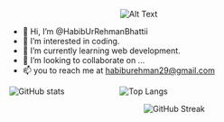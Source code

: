 &emsp;&emsp;&emsp;&emsp;&emsp;&emsp;&emsp;&emsp;&emsp;&emsp;&emsp;&emsp;&emsp;&emsp;![Alt Text](https://media3.giphy.com/media/3o7abkwfIVAeDT6RSU/giphy.gif?cid=ecf05e4796s7fbk88tw5b88op5b3ay77xe9xr7b7xkhlcc0q&rid=giphy.gif&ct=g)
- 👋 Hi, I’m @HabibUrRehmanBhattii
- 👀 I’m interested in coding.
- 🌱 I’m currently learning web development.
- 💞️ I’m looking to collaborate on ...
- 📫 you to reach me at habiburehman29@gmail.com

![GitHub stats](https://github-readme-stats.vercel.app/api?username=HabibUrRehmanBhattii&hide=issues,contribs&count_private=true&show_icons=true)&emsp;&emsp;&emsp;&emsp;&emsp;&emsp;&emsp;![Top Langs](https://github-readme-stats.vercel.app/api/top-langs/?username=HabibUrRehmanBhattii&hide=Procfile&layout=compact)


&emsp;&emsp;&emsp;&emsp;&emsp;&emsp;&emsp;&emsp;&emsp;&emsp;&emsp;&emsp;&emsp;&emsp;&emsp;&emsp;&emsp;![GitHub Streak](https://streak-stats.demolab.com?user=HabibUrRehmanBhattii&theme=vue&hide_border=true&border_radius=2.6)






<!---
HabibUrRehmanBhattii/HabibUrRehmanBhattii is a ✨ special ✨ repository because its `README.md` (this file) appears on your GitHub profile.
You can click the Preview link to take a look at your changes.
--->
